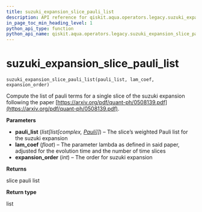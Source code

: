 ```yaml
---
title: suzuki_expansion_slice_pauli_list
description: API reference for qiskit.aqua.operators.legacy.suzuki_expansion_slice_pauli_list
in_page_toc_min_heading_level: 1
python_api_type: function
python_api_name: qiskit.aqua.operators.legacy.suzuki_expansion_slice_pauli_list
---
```


# suzuki\_expansion\_slice\_pauli\_list

<span id="qiskit.aqua.operators.legacy.suzuki_expansion_slice_pauli_list" />

`suzuki_expansion_slice_pauli_list(pauli_list, lam_coef, expansion_order)`

Compute the list of pauli terms for a single slice of the suzuki expansion following the paper [https://arxiv.org/pdf/quant-ph/0508139.pdf](https://arxiv.org/pdf/quant-ph/0508139.pdf).

**Parameters**

*   **pauli\_list** (*list\[list\[complex,* [*Pauli*](qiskit.quantum_info.Pauli "qiskit.quantum_info.Pauli")*]]*) – The slice’s weighted Pauli list for the suzuki expansion
*   **lam\_coef** (*float*) – The parameter lambda as defined in said paper, adjusted for the evolution time and the number of time slices
*   **expansion\_order** (*int*) – The order for suzuki expansion

**Returns**

slice pauli list

**Return type**

list

